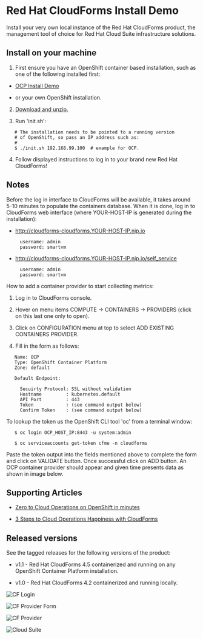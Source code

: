 Red Hat CloudForms Install Demo
===============================
Install your very own local instance of the Red Hat CloudForms product, the management tool of choice for Red Hat Cloud Suite infrastructure solutions. 


Install on your machine
-----------------------
1. First ensure you have an OpenShift container based installation, such as one of the following installed first:

  - [OCP Install Demo](https://github.com/redhatdemocentral/ocp-install-demo)

  - or your own OpenShift installation.

2. [Download and unzip.](https://github.com/redhatdemocentral/rhcs-cloudforms-demo/archive/master.zip)

3. Run 'init.sh': 
```
   # The installation needs to be pointed to a running version
   # of OpenShift, so pass an IP address such as:
   #
   $ ./init.sh 192.168.99.100  # example for OCP.
```

4. Follow displayed instructions to log in to your brand new Red Hat CloudForms!


Notes
-----
Before the log in interface to CloudForms will be available, it takes around 5-10 minutes to populate the containers database. When
it is done, log in to CloudForms web interface (where YOUR-HOST-IP is generated during the installation):

   - http://cloudforms-cloudforms.YOUR-HOST-IP.nip.io

```
     username: admin
     password: smartvm
```
   
   - http://cloudforms-cloudforms.YOUR-HOST-IP.nip.io/self_service

```
     username: admin
     password: smartvm
```

How to add a container provider to start collecting metrics:

1. Log in to CloudForms console.

2. Hover on menu items COMPUTE -> CONTAINERS -> PROVIDERS (click on this last one only to open).

3. Click on CONFIGURATION menu at top to select ADD EXISTING CONTAINERS PROVIDER.

4. Fill in the form as follows:

```
   Name: OCP
   Type: OpenShift Container Platform
   Zone: default

   Default Endpoint:

     Secuirty Protocol: SSL without validation
     Hostname         : kubernetes.default
     API Port         : 443
     Token            : (see command output below)
     Confirm Token    : (see command output below)
```

To lookup the token us the OpenShift CLI tool 'oc' from a terminal window:

``` 
   $ oc login OCP_HOST_IP:8443 -u system:admin

   $ oc serviceaccounts get-token cfme -n cloudforms
```

Paste the token output into the fields mentioned above to complete the form and click on VALIDATE button. Once successful click on
ADD button. An OCP container provider should appear and given time presents data as shown in image below.


Supporting Articles
-------------------
- [Zero to Cloud Operations on OpenShift in minutes](http://www.schabell.org/2017/09/zero-to-cloud-ops-on-openshift-in-minutes.html)

- [3 Steps to Cloud Operations Happiness with CloudForms](http://www.schabell.org/2017/01/3-steps-to-cloud-operations-happiness-with-cloudforms.html)


Released versions
-----------------
See the tagged releases for the following versions of the product:

- v1.1 - Red Hat CloudForms 4.5 containerized and running on any OpenShift Container Platform installation.

- v1.0 - Red Hat CloudForms 4.2 containerized and running locally.

![CF Login](https://github.com/redhatdemocentral/rhcs-cloudforms-demo/blob/master/docs/demo-images/cf-login.png?raw=true)

![CF Provider Form](https://github.com/redhatdemocentral/rhcs-cloudforms-demo/blob/master/docs/demo-images/cf-add-provider.png?raw=true)

![CF Provider](https://github.com/redhatdemocentral/rhcs-cloudforms-demo/blob/master/docs/demo-images/cf-container-provider.png?raw=true)

![Cloud Suite](https://github.com/redhatdemocentral/rhcs-cloudforms-demo/blob/master/docs/demo-images/rhcs-arch.png?raw=true)

